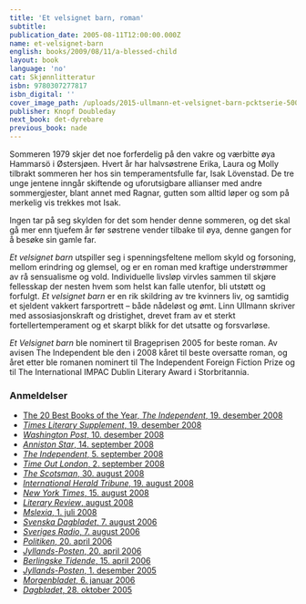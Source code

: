 ```yaml
---
title: 'Et velsignet barn, roman'
subtitle:
publication_date: 2005-08-11T12:00:00.000Z
name: et-velsignet-barn
english: books/2009/08/11/a-blessed-child
layout: book
language: 'no'
cat: Skjønnlitteratur
isbn: 9780307277817
isbn_digital: ''
cover_image_path: /uploads/2015-ullmann-et-velsignet-barn-pcktserie-500px.jpg
publisher: Knopf Doubleday
next_book: det-dyrebare
previous_book: nade
---
```


Sommeren 1979 skjer det noe forferdelig på den vakre og værbitte øya Hammarsö i Østersjøen. Hvert år har halvsøstrene Erika, Laura og Molly tilbrakt sommeren her hos sin temperamentsfulle far, Isak Lövenstad. De tre unge jentene inngår skiftende og uforutsigbare allianser med andre sommergjester, blant annet med Ragnar, gutten som alltid løper og som på merkelig vis trekkes mot Isak.

Ingen tar på seg skylden for det som hender denne sommeren, og det skal gå mer enn tjuefem år før søstrene vender tilbake til øya, denne gangen for å besøke sin gamle far.

*Et velsignet barn* utspiller seg i spenningsfeltene mellom skyld og forsoning, mellom erindring og glemsel, og er en roman med kraftige understrømmer av rå sensualisme og vold. Individuelle livsløp virvles sammen til skjøre fellesskap der nesten hvem som helst kan falle utenfor, bli utstøtt og forfulgt. *Et velsignet barn* er en rik skildring av tre kvinners liv, og samtidig et sjeldent vakkert farsportrett – både nådeløst og ømt. Linn Ullmann skriver med assosiasjonskraft og dristighet, drevet fram av et sterkt fortellertemperament og et skarpt blikk for det utsatte og forsvarløse.

*Et Velsignet barn* ble nominert til Brageprisen 2005 for beste roman. Av avisen The Independent ble den i 2008 kåret til beste oversatte roman, og året etter ble romanen nominert til The Independent Foreign Fiction Prize og til The International IMPAC Dublin Literary Award i Storbritannia.

### Anmeldelser

* [The 20 Best Books of the Year, *The Independent*, 19. desember 2008](/assets/files/20-best-Independent-19-12-2008.pdf)
* [*Times Literary Supplement*, 19. desember 2008](/assets/files/TLS-19-12-2008.pdf)
* [*Washington Post*, 10. desember 2008](/assets/files/Washington-Post-10-12-2008.pdf)
* [*Anniston Star*, 14. september 2008](/assets/files/Anniston-Star-14-09-2008.pdf)
* [*The Independent*, 5. september 2008](http://www.independent.co.uk/arts-entertainment/books/reviews/a-blessed-child-by-linn-ullmann-trans-sarah-death-919292.html)
* [*Time Out London*, 2. september 2008](/assets/files/Time-Out-London-02-09-2008.pdf)
* [*The Scotsman*, 30. august 2008](/assets/files/Scotsman-30-08-2008.pdf)
* [*International Herald Tribune*, 19. august 2008](/assets/files/International-Herald-Tribune-19-08-2008.pdf)
* [*New York Times*, 15. august 2008](http://www.nytimes.com/2008/08/17/books/review/DErasmo-t.html?_r=2)
* [*Literary Review*, august 2008](/assets/files/Literary-Review-aug-2008.pdf)
* [*Mslexia*, 1. juli 2008](/assets/files/Mslexia-01-07-2008.pdf)
* [*Svenska Dagbladet*, 7. august 2006](/assets/files/Svenska-Dagbladet-07-08-2006.pdf)
* [*Sveriges Radio*, 7. august 2006](/assets/files/Sveriges-Radio-07-08-2006.pdf)
* [*Politiken*, 20. april 2006](/assets/files/Politiken-20-04-2006.pdf)
* [*Jyllands-Posten*, 20. april 2006](/assets/files/Jyllands-Posten-DK-20-04-2006.pdf)
* [*Berlingske Tidende*, 15. april 2006](/assets/files/Berlingske-Tidende-15-04-2006.pdf)
* [*Jyllands-Posten*, 1. desember 2005](/assets/files/Jyllands-posten-01-12-2005.pdf)
* [*Morgenbladet*, 6. januar 2006](/assets/files/Morgenbladet-06-01-2006.pdf)
* [*Dagbladet*, 28. oktober 2005](/assets/files/Dagbladet-28-10-2005.pdf)
